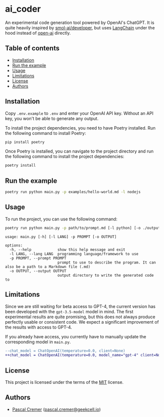 # ai_coder

An experimental code generation tool powered by OpenAI's ChatGPT. It is quite heavily inspired by [smol-ai/developer](https://github.com/smol-ai/developer), but uses [LangChain](https://python.langchain.com/en/latest/) under the hood instead of [open-ai](https://github.com/openai/openai-python) directly.

## Table of contents

- [Installation](#installation)
- [Run the example](#run-the-example)
- [Usage](#usage)
- [Limitations](#limitations)
- [License](#license)
- [Authors](#authors)

## Installation

Copy `.env.example` to `.env` and enter your OpenAI API key. Without an API key, you won't be able to generate any output.

To install the project dependencies, you need to have Poetry installed. Run the following command to install Poetry:

```bash
pip install poetry
```

Once Poetry is installed, you can navigate to the project directory and run the following command to install the project dependencies:

```bash
poetry install
```

## Run the example

```bash
poetry run python main.py -p examples/hello-world.md -l nodejs
```

## Usage

To run the project, you can use the following command:

```bash
poetry run python main.py -p path/to/prompt.md [-l python] [-o ./output]
```

```
usage: main.py [-h] [-l LANG] -p PROMPT [-o OUTPUT]

options:
  -h, --help            show this help message and exit
  -l LANG, --lang LANG  programming language/framework to use
  -p PROMPT, --prompt PROMPT
                        prompt to use to describe the program. It can also be a path to a Markdown file (.md)
  -o OUTPUT, --output OUTPUT
                        output directory to write the generated code to
```

## Limitations

Since we are still waiting for beta access to GPT-4, the current version has been developed with the `gpt-3.5-model` model in mind. The first experimental results are quite promising, but this does not always produce perfectly usable or consistent code. We expect a significant improvement of the results with access to GPT-4.

If you already have access, you currently have to manually update the corresponding model in `main.py`.

```diff
--chat_model = ChatOpenAI(temperature=0.0, client=None)
++chat_model = ChatOpenAI(temperature=0.0, model_name="gpt-4" client=None)
```

## License

This project is licensed under the terms of the [MIT](./LICENSE) license.

## Authors

- [Pascal Cremer](https://github.com/b00giZm) (<pascal.cremer@geekcell.io>)
